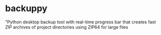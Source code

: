 # backuppy
"Python desktop backup tool with real-time progress bar that creates fast ZIP archives of project directories using ZIP64 for large files
